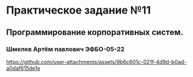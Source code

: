 # Практическое задание №11

## Программирование корпоративных систем.

### Шмелев Артём павлович ЭФБО-05-22


https://github.com/user-attachments/assets/9b6c601c-021f-4d9d-b0ad-a0daf615de1e











